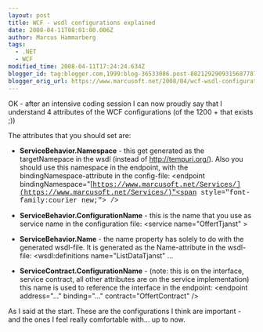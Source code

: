 ```yaml
---
layout: post
title: WCF - wsdl configurations explained
date: 2008-04-11T08:01:00.006Z
author: Marcus Hammarberg
tags:
  - .NET
  - WCF
modified_time: 2008-04-11T17:24:24.634Z
blogger_id: tag:blogger.com,1999:blog-36533086.post-8821292909315687787
blogger_orig_url: https://www.marcusoft.net/2008/04/wcf-wsdl-configurations-explained.html
---
```


OK - after an intensive coding session I can now proudly say that I
understand 4 attributes of the WCF configurations (of the 1200 + that
exists ;))

The attributes that you should set are:

- **ServiceBehavior.Namespace** - this get generated as the
  targetNamepace in the wsdl (instead of <http://tempuri.org/>). Also
  you should use this namespace in the endpoint, with the
  bindingNamespace-attribute in the config-file:
  \<endpoint
  bindingNamespace="[<span
    style="font-family:courier new;">https://www.marcusoft.net/Services/](https://www.marcusoft.net/Services/)"<span
    style="font-family:courier new;"> /\>
- **ServiceBehavior.ConfigurationName** - this is the name that you
  use as service name in the configuration file:
  \<service name="OffertTjanst"
  \>

- **ServiceBehavior.Name** - the name property has solely to do with
  the generated wsdl-file. It is generated as the Name-attribute in
  the wsdl-file:
  \<wsdl:definitions
  name="ListDataTjanst" ...

- **ServiceContract.ConfigurationName** - (note: this is on the
  interface, service contract, all other attributes are on the service
  implementation) this name is used to reference the interface in the
  endpoint:
  \<endpoint address="..."
  binding="..." contract="OffertContract" /\>

As I said at the start. These are the configurations I think are
important - and the ones I feel really comfortable with... up to now.
